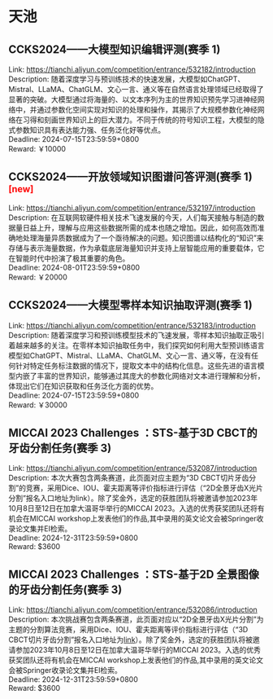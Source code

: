 # 天池



## CCKS2024——大模型知识编辑评测(赛季 1)

Link: https://tianchi.aliyun.com/competition/entrance/532182/introduction  
Description: 随着深度学习与预训练技术的快速发展，大模型如ChatGPT、Mistral、LLaMA、ChatGLM、文心一言、通义等在自然语言处理领域已经取得了显著的突破。大模型通过将海量的、以文本序列为主的世界知识预先学习进神经网络中，并通过参数化空间实现对知识的处理和操作，其揭示了大规模参数化神经网络在习得和刻画世界知识上的巨大潜力。不同于传统的符号知识工程，大模型的隐式参数知识具有表达能力强、任务泛化好等优点。  
Deadline: 2024-07-15T23:59:59+0800  
Reward: ￥10000  


## CCKS2024——开放领域知识图谱问答评测(赛季 1) <sup style="color:red">[new]<sup>  

Link: https://tianchi.aliyun.com/competition/entrance/532197/introduction  
Description: 在互联网软硬件相关技术飞速发展的今天，人们每天接触与制造的数据量日益上升，理解与应用这些数据所需的成本也随之增加。因此，如何高效而准确地处理海量异质数据成为了一个亟待解决的问题。知识图谱以结构化的“知识”来存储与表示海量数据，作为承载底层海量知识并支持上层智能应用的重要载体，它在智能时代中扮演了极其重要的角色。  
Deadline: 2024-08-01T23:59:59+0800  
Reward: ￥20000  


## CCKS2024——大模型零样本知识抽取评测(赛季 1)

Link: https://tianchi.aliyun.com/competition/entrance/532183/introduction  
Description: 随着深度学习和预训练模型技术的飞速发展，零样本知识抽取正吸引着越来越多的关注。在零样本知识抽取任务中，我们探究如何利用大型预训练语言模型如ChatGPT、Mistral、LLaMA、ChatGLM、文心一言、通义等，在没有任何针对特定任务标注数据的情况下，提取文本中的结构化信息。这些先进的语言模型内嵌了丰富的世界知识，能够通过其庞大的参数化网络对文本进行理解和分析，体现出它们在知识获取和任务泛化方面的优势。  
Deadline: 2024-07-15T23:59:59+0800  
Reward: ￥30000  


## MICCAI 2023 Challenges ：STS-基于3D CBCT的牙齿分割任务(赛季 3)

Link: https://tianchi.aliyun.com/competition/entrance/532087/introduction  
Description: 本次大赛包含两条赛道，此页面对应主题为“3D CBCT切片牙齿分割”的竞赛，采用Dice、IOU、霍夫距离等评价指标进行评估（“2D全景牙齿X光片分割”报名入口地址为link）。除了奖金外，选定的获胜团队将被邀请参加2023年10月8日至12日在加拿大温哥华举行的MICCAI 2023。入选的优秀获奖团队还将有机会在MICCAI workshop上发表他们的作品,其中录用的英文论文会被Springer收录论文集并EI检索。  
Deadline: 2024-12-31T23:59:59+0800  
Reward: $3600  


## MICCAI 2023 Challenges ：STS-基于2D 全景图像的牙齿分割任务(赛季 3)

Link: https://tianchi.aliyun.com/competition/entrance/532086/introduction  
Description: 本次挑战赛包含两条赛道，此页面对应以“2D全景牙齿X光片分割”为主题的分割算法竞赛，采用Dice、IOU、霍夫距离等评价指标进行评估（“3D CBCT切片牙齿分割”报名入口地址为[link]()）。除了奖金外，选定的获胜团队将被邀请参加2023年10月8日至12日在加拿大温哥华举行的MICCAI 2023。入选的优秀获奖团队还将有机会在MICCAI workshop上发表他们的作品,其中录用的英文论文会被Springer收录论文集并EI检索。  
Deadline: 2024-12-31T23:59:59+0800  
Reward: $3600  

